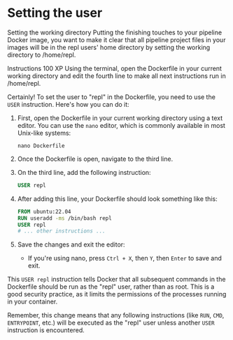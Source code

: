 # Setting the user

Setting the working directory
Putting the finishing touches to your pipeline Docker image, you want to make it clear that all pipeline project files in your images will be in the repl users' home directory by setting the working directory to /home/repl.

Instructions
100 XP
Using the terminal, open the Dockerfile in your current working directory and edit the fourth line to make all next instructions run in /home/repl.

Certainly! To set the user to "repl" in the Dockerfile, you need to use the `USER` instruction. Here's how you can do it:

1. First, open the Dockerfile in your current working directory using a text editor. You can use the `nano` editor, which is commonly available in most Unix-like systems:

   ```
   nano Dockerfile
   ```

2. Once the Dockerfile is open, navigate to the third line.

3. On the third line, add the following instruction:

   ```dockerfile
   USER repl
   ```

4. After adding this line, your Dockerfile should look something like this:

   ```dockerfile
   FROM ubuntu:22.04
   RUN useradd -ms /bin/bash repl
   USER repl
   # ... other instructions ...
   ```

5. Save the changes and exit the editor:
   - If you're using nano, press `Ctrl + X`, then `Y`, then `Enter` to save and exit.

This `USER repl` instruction tells Docker that all subsequent commands in the Dockerfile should be run as the "repl" user, rather than as root. This is a good security practice, as it limits the permissions of the processes running in your container.

Remember, this change means that any following instructions (like `RUN`, `CMD`, `ENTRYPOINT`, etc.) will be executed as the "repl" user unless another `USER` instruction is encountered.